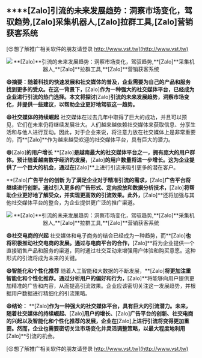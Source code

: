 ## ****[Zalo]**引流的未来发展趋势：洞察市场变化，驾驭趋势,**[Zalo]**采集机器人,**[Zalo]**拉群工具,**[Zalo]**营销获客系统**

[😍想了解推广相关软件的朋友请登录 http://www.vst.tw](http://www.vst.tw)

 <center><img src="https://vst.tw/MP4/tuiguang/png/1.png" alt="**[Zalo]**引流的未来发展趋势：洞察市场变化，驾驭趋势,**[Zalo]**采集机器人,**[Zalo]**拉群工具,**[Zalo]**营销获客系统"></center>

**😄摘要：随着科技的快速发展和社交媒体的普及，企业需要为自己的产品和服务找到更多的受众。在这一背景下，**[Zalo]**作为一种强大的社交媒体平台，已经成为企业进行引流的热门选择。本文将探讨**[Zalo]**引流的未来发展趋势，洞察市场变化，并提供一些建议，以帮助企业更好地驾驭这一趋势。**

**😄社交媒体的持续崛起**
社交媒体在过去几年中取得了巨大的成功，并且可以预见，它们在未来仍将继续发展壮大。人们越来越依赖社交媒体来获取信息、分享生活和与他人进行互动。因此，对于企业来说，将注意力放在社交媒体上是非常重要的，而**[Zalo]**作为越来越受欢迎的社交媒体平台，具有巨大的潜力。

**😄**[Zalo]**的用户增长**
**[Zalo]**是越南最大的社交媒体平台之一，拥有庞大的用户群体。预计随着越南数字经济的发展，**[Zalo]**的用户数量将进一步增长。这为企业提供了一个巨大的机会，通过在**[Zalo]**上进行引流来吸引更多的潜在客户。

**[Zalo]**广告平台的创新
为了满足企业对于精准引流的需求，**[Zalo]**广告平台将继续进行创新。通过引入更多的广告形式、定向投放和数据分析技术，**[Zalo]**将帮助企业更好地了解受众，并实现更高效的引流效果。此外，**[Zalo]**还将加强与其他社交媒体平台的整合，为企业提供更广泛的推广渠道。

 <center><img src="https://vst.tw/MP4/tuiguang/png/2.png" alt="**[Zalo]**引流的未来发展趋势：洞察市场变化，驾驭趋势,**[Zalo]**采集机器人,**[Zalo]**拉群工具,**[Zalo]**营销获客系统"></center>

**😄社交电商的兴起**
社交媒体和电子商务的结合已经成为一种趋势，而**[Zalo]**也将积极推动社交电商的发展。通过与电商平台的合作，**[Zalo]**将为企业提供一个直接销售产品和服务的渠道，同时通过社交互动来增强用户体验和购买意愿。这种形式的引流将成为未来的关键。

**😄智能化和个性化推荐**
随着人工智能和大数据的不断发展，**[Zalo]**将更加注重智能化和个性化推荐。通过分析用户的偏好和行为，**[Zalo]**将能够向用户提供更加精准的广告和内容，从而提高引流效果。企业应该密切关注这一发展趋势，并根据用户数据进行精细化的引流策略。

**😄结论：**
**[Zalo]**作为一种强大的社交媒体平台，具有巨大的引流潜力。未来，随着社交媒体的持续崛起、**[Zalo]**用户的增长、**[Zalo]**广告平台的创新、社交电商的兴起以及智能化和个性化推荐的发展，企业在**[Zalo]**上进行引流将变得更加重要。然而，企业也需要密切关注市场变化并灵活调整策略，以最大程度地利用**[Zalo]**引流的机会。

[😍想了解推广相关软件的朋友请登录 http://www.vst.tw](http://www.vst.tw)



